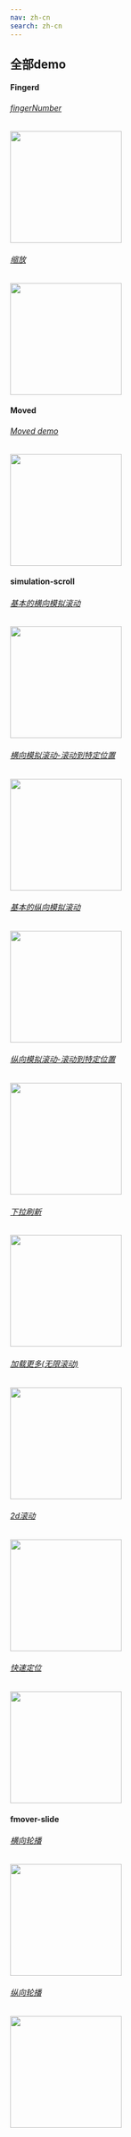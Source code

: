 ```yaml
---
nav: zh-cn
search: zh-cn
---
```


## 全部demo

#### Fingerd

###### <a href="https://fmover.hcysun.me/example/demo/fingerd-number.html" target="_blank">fingerNumber</a>

<img src="../asset/qrcode/fingerd-number.png" width="200"/>

###### <a href="https://fmover.hcysun.me/example/demo/fingerd-scale-demo.html" target="_blank">缩放</a>

<img src="../asset/qrcode/fingerd-scale-demo.png" width="200"/>

#### Moved

###### <a href="https://fmover.hcysun.me/example/demo/mover-demo.html" target="_blank">Moved demo</a>

<img src="../asset/qrcode/mover-demo.png" width="200"/>

#### simulation-scroll

###### <a href="https://fmover.hcysun.me/example/demo/simulation-x-demo.html" target="_blank">基本的横向模拟滚动</a>

<img src="../asset/qrcode/simulation-x-demo.png" width="200"/>

###### <a href="https://fmover.hcysun.me/example/demo/scroll-to-x.html" target="_blank">横向模拟滚动-滚动到特定位置</a>

<img src="../asset/qrcode/scroll-to-x.png" width="200"/>

###### <a href="https://fmover.hcysun.me/example/demo/simulation-y-demo.html" target="_blank">基本的纵向模拟滚动</a>

<img src="../asset/qrcode/simulation-y-demo.png" width="200"/>

###### <a href="https://fmover.hcysun.me/example/demo/simulation-y-demo.html" target="_blank">纵向模拟滚动-滚动到特定位置</a>

<img src="../asset/qrcode/scroll-to-y.png" width="200"/>

###### <a href="https://fmover.hcysun.me/example/demo/pull-down-demo.html" target="_blank">下拉刷新</a>

<img src="../asset/qrcode/pull-down-demo.png" width="200"/>

###### <a href="https://fmover.hcysun.me/example/demo/load-more-demo.html" target="_blank">加载更多(无限滚动)</a>

<img src="../asset/qrcode/load-more-demo.png" width="200"/>

###### <a href="https://fmover.hcysun.me/example/demo/2d-scroll-demo.html" target="_blank">2d滚动</a>

<img src="../asset/qrcode/2d-scroll-demo.png" width="200"/>

###### <a href="https://fmover.hcysun.me/example/demo/contacts.html" target="_blank">快速定位</a>

<img src="../asset/qrcode/contacts.png" width="200"/>

#### fmover-slide

###### <a href="https://fmover.hcysun.me/example/demo/fmover-slide-x.html" target="_blank">横向轮播</a>

<img src="../asset/qrcode/fmover-slide-x.png" width="200"/>

###### <a href="https://fmover.hcysun.me/example/demo/fmover-slide-y.html" target="_blank">纵向轮播</a>

<img src="../asset/qrcode/fmover-slide-y.png" width="200"/>